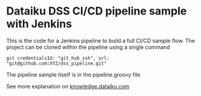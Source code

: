 # Dataiku DSS CI/CD pipeline sample with Jenkins

This is the code for a Jenkins pipeline to build a full CI/CD sample flow. The project can be cloned within the pipeline using a single command 
```
git credentialsId: "git_hub_ssh", url: "git@github.com:XYZ/dss_pipeline.git"
```

The pipeline sample itself is in the pipeline.groovy file

See more explanation on [knowledge.dataiku.com](https://knowledge.dataiku.com/latest/kb/o16n/jenkins-pipeline.html)
